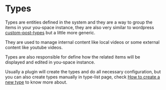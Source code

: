 # Types

Types are entities defined in the system and they are a way to group the items in your you-space instance, they are also very similar to wordpress [custom-post-types](https://wordpress.org/support/article/post-types/) but a little more generic.

They are used to manage internal content like local videos or some external content like youtube videos.

Types are also responsible for define how the related items will be displayed and edited in you-space instance.

Usually a plugin will create the types and do all necessary configuration, but you can also create types manually in type-list page, check [How to create a new type](../tutorials/how-to-create-a-new-type.md) to know more about.
